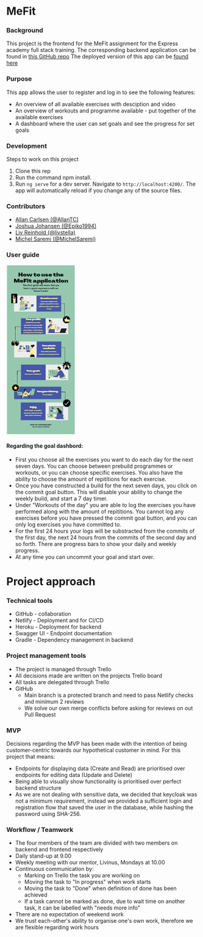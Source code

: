 # MeFit

### Background

This project is the frontend for the MeFit assignment for the Express academy full stack training. The corresponding backend application can be found in [this GitHub repo](https://github.com/Epiko1994/MeFitBackend)
The deployed version of this app can be [found here](https://naughty-kowalevski-13870d.netlify.app/login)

### Purpose

This app allows the user to register and log in to see the following features:

- An overview of all available exercises with desciption and video
- An overview of workouts and programme available - put together of the available exercises
- A dashboard where the user can set goals and see the progress for set goals

### Development

Steps to work on this project

1. Clone this rep
2. Run the command npm install.
3. Run `ng serve` for a dev server. Navigate to `http://localhost:4200/`. The app will automatically reload if you change any of the source files.

### Contributors

- [Allan Carlsen (@AllanTC)](https://github.com/AllanTC)
- [Joshua Johansen (@Epiko1994)](https://github.com/Epiko1994)
- [Liv Reinhold (@livstella)](https://github.com/livstella)
- [Michel Saremi (@MichelSaremi)](https://github.com/MichelSaremi)

### User guide 

![](user-guide.PNG?raw=true)


#### Regarding the goal dashbord:

- First you choose all the exercises you want to do each day for the next seven days. You can choose between prebuild programmes or workouts, or you can choose specific exercises. You also have the ability to choose the amount of repititions for each exercise.
- Once you have constructed a build for the next seven days, you click on the commit goal button. This will disable your ability to change the weekly build, and start a 7 day timer. 
- Under "Workouts of the day" you are able to log the exercises you have performed along with the amount of repititions. You cannot log any exercises before you have pressed the commit goal button, and you can only log exercises you have committed to.
- For the first 24 hours your logs will be substracted from the commits of the first day, the next 24 hours from the commits of the second day and so forth. There are progress bars to show your daily and weekly progress.
- At any time you can uncommit your goal and start over. 

# Project approach

### Technical tools

- GitHub - collaboration
- Netlify - Deployment and for CI/CD
- Heroku - Deployment for backend
- Swagger UI - Endpoint documentation
- Gradle - Dependency management in backend

### Project management tools

- The project is managed through Trello
- All decisions made are written on the projects Trello board
- All tasks are delegated through Trello
- GitHub
  - Main branch is a protected branch and need to pass Netlify checks and minimum 2 reviews
  - We solve our own merge conflicts before asking for reviews on out Pull Request

### MVP

Decisions regarding the MVP has been made with the intention of being customer-centric towards our hypothetical customer in mind. For this project that means:

- Endpoints for displaying data (Create and Read) are prioritised over endpoints for editing data (Update and Delete)
- Being able to visually show functionality is prioritised over perfect backend structure
- As we are not dealing with sensitive data, we decided that keycloak was not a minimum requirement, instead we provided a sufficient login and registration flow that saved the user in the database, while hashing the password using SHA-256.

### Workflow / Teamwork

- The four members of the team are divided with two members on backend and frontend respectively
- Daily stand-up at 9.00
- Weekly meeting with our mentor, Livinus, Mondays at 10.00
- Continuous communication by:
  - Marking on Trello the task you are working on
  - Moving the task to "In progress" when work starts
  - Moving the task to "Done" when definition of done has been achieved
  - If a task cannot be marked as done, due to wait time on another task, it can be labelled with "needs more info"
- There are no expectation of weekend work
- We trust each-other's ability to organise one's own work, therefore we are flexible regarding work hours
